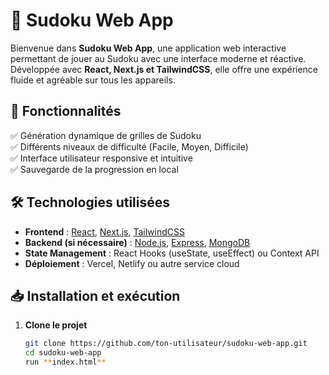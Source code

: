 # 🧩 Sudoku Web App

Bienvenue dans **Sudoku Web App**, une application web interactive permettant de jouer au Sudoku avec une interface moderne et réactive. Développée avec **React, Next.js et TailwindCSS**, elle offre une expérience fluide et agréable sur tous les appareils.

## 🚀 Fonctionnalités

✅ Génération dynamique de grilles de Sudoku  
✅ Différents niveaux de difficulté (Facile, Moyen, Difficile)  
✅ Interface utilisateur responsive et intuitive  
✅ Sauvegarde de la progression en local  

## 🛠️ Technologies utilisées

- **Frontend** : [React](https://reactjs.org/), [Next.js](https://nextjs.org/), [TailwindCSS](https://tailwindcss.com/)
- **Backend (si nécessaire)** : [Node.js](https://nodejs.org/), [Express](https://expressjs.com/), [MongoDB](https://www.mongodb.com/)  
- **State Management** : React Hooks (useState, useEffect) ou Context API  
- **Déploiement** : Vercel, Netlify ou autre service cloud  

## 📥 Installation et exécution

1. **Clone le projet**  
   ```bash
   git clone https://github.com/ton-utilisateur/sudoku-web-app.git
   cd sudoku-web-app
   run **index.html**
